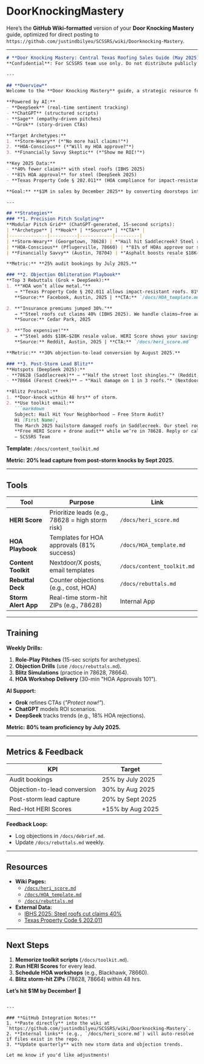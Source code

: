 # DoorKnockingMastery
Here’s the **GitHub Wiki-formatted** version of your **Door Knocking Mastery** guide, optimized for direct posting to `https://github.com/justindbilyeu/SCSSRS/wiki/Doorknocking-Mastery`.  

---  

```markdown
# **Door Knocking Mastery: Central Texas Roofing Sales Guide (May 2025)**  
**Confidential**: For SCSSRS team use only. Do not distribute publicly.  

---

## **Overview**  
Welcome to the **Door Knocking Mastery** guide, a strategic resource for SCSSRS door-to-door roof sales reps in **Central Texas** (Georgetown, Austin, Round Rock, Pflugerville, Cedar Park).  

**Powered by AI:**  
- **DeepSeek** (real-time sentiment tracking)  
- **ChatGPT** (structured scripts)  
- **Sage** (empathy-driven pitches)  
- **Grok** (story-driven CTAs)  

**Target Archetypes:**  
1. **Storm-Weary** (*"No more hail claims!"*)  
2. **HOA-Conscious** (*"Will my HOA approve?"*)  
3. **Financially Savvy Skeptic** (*"Show me ROI!"*)  

**Key 2025 Data:**  
- **40% fewer claims** with steel roofs (IBHS 2025)  
- **81% HOA approval** for steel (DeepSeek 2025)  
- **Texas Property Code § 202.011** (HOA compliance for impact-resistant roofs)  

**Goal:** **$1M in sales by December 2025** by converting doorsteps into deals.  

---

## **Strategies**  
### **1. Precision Pitch Sculpting**  
**Modular Pitch Grid** (ChatGPT-generated, 15-second scripts):  
| **Archetype** | **Hook** | **Source** | **CTA** |  
|--------------|----------|------------|---------|  
| **Storm-Weary** (Georgetown, 78628) | *"Hail hit Saddlecreek? Steel roofs cut claims 40% (IBHS 2025). Free HERI Score?"* | Reddit, Mar 2025 | `/docs/heri_score.md` |  
| **HOA-Conscious** (Pflugerville, 78660) | *"81% of HOAs approve our steel roofs. Free compliance review?"* | Nextdoor, Apr 2025 | `/docs/HOA_template.md` |  
| **Financially Savvy** (Austin, 78704) | *"Asphalt boosts resale $18K–$28K (BiggerPockets 2025). Free savings report?"* | Reddit, Apr 2025 | `/docs/content_toolkit.md` |  

**Metric:** **25% audit bookings by July 2025.**  

### **2. Objection Obliteration Playbook**  
**Top 3 Rebuttals (Grok + DeepSeek):**  
1. **"HOA won’t allow metal."**  
   → *"Texas Property Code § 202.011 allows impact-resistant roofs. 81% approve with our kits."*  
   **Source:** Facebook, Austin, 2025 | **CTA:** `/docs/HOA_template.md`  

2. **"Insurance premiums jumped 30%."**  
   → *"Steel roofs cut claims 40% (IBHS 2025). We handle claims—free audit?"*  
   **Source:** Cedar Park, 2025  

3. **"Too expensive!"**  
   → *"Steel adds $18K–$28K resale value. HERI Score shows your savings."*  
   **Source:** Reddit, Austin, 2025 | **CTA:** `/docs/heri_score.md`  

**Metric:** **30% objection-to-lead conversion by August 2025.**  

### **3. Post-Storm Lead Blitz**  
**Hotspots (DeepSeek 2025):**  
- **78628 (Saddlecreek)** – *"Half the street lost shingles."* (Reddit, Mar 2025)  
- **78664 (Forest Creek)** – *"Hail damage on 1 in 3 roofs."* (Nextdoor, Apr 2025)  

**Blitz Protocol:**  
1. **Door-knock within 48 hrs** of storm.  
2. **Use toolkit email:**  
   ```markdown  
   Subject: Hail Hit Your Neighborhood – Free Storm Audit?  
   Hi [First Name],  
   The March 2025 hailstorm damaged roofs in Saddlecreek. Our steel roofs reduce claims 40% (IBHS 2025).  
   **Free HERI Score + drone audit** while we’re in 78628. Reply or call [number].  
   — SCSSRS Team  
   ```  
   **Template:** `/docs/content_toolkit.md`  

**Metric:** **20% lead capture from post-storm knocks by Sept 2025.**  

---

## **Tools**  
| **Tool** | **Purpose** | **Link** |  
|----------|------------|----------|  
| **HERI Score** | Prioritize leads (e.g., 78628 = high storm risk) | `/docs/heri_score.md` |  
| **HOA Playbook** | Templates for HOA approvals (81% success) | `/docs/HOA_template.md` |  
| **Content Toolkit** | Nextdoor/X posts, email templates | `/docs/content_toolkit.md` |  
| **Rebuttal Deck** | Counter objections (e.g., cost, HOA) | `/docs/rebuttals.md` |  
| **Storm Alert App** | Real-time storm-hit ZIPs (e.g., 78628) | Internal App |  

---

## **Training**  
**Weekly Drills:**  
1. **Role-Play Pitches** (15-sec scripts for archetypes).  
2. **Objection Drills** (use `/docs/rebuttals.md`).  
3. **Blitz Simulations** (practice in 78628, 78664).  
4. **HOA Workshop Delivery** (30-min "HOA Approvals 101").  

**AI Support:**  
- **Grok** refines CTAs (*"Protect now!"*).  
- **ChatGPT** models ROI scenarios.  
- **DeepSeek** tracks trends (e.g., 18% HOA rejections).  

**Metric:** **80% team proficiency by July 2025.**  

---

## **Metrics & Feedback**  
| **KPI** | **Target** |  
|---------|------------|  
| Audit bookings | 25% by July 2025 |  
| Objection-to-lead conversion | 30% by Aug 2025 |  
| Post-storm lead capture | 20% by Sept 2025 |  
| Red-Hot HERI Scores | +15% by Aug 2025 |  

**Feedback Loop:**  
- Log objections in `/docs/debrief.md`.  
- Update `/docs/rebuttals.md` weekly.  

---

## **Resources**  
- **Wiki Pages:**  
  - [`/docs/heri_score.md`](docs/heri_score.md)  
  - [`/docs/HOA_template.md`](docs/HOA_template.md)  
  - [`/docs/rebuttals.md`](docs/rebuttals.md)  
- **External Data:**  
  - [IBHS 2025: Steel roofs cut claims 40%](https://ibhs.org)  
  - [Texas Property Code § 202.011](https://statutes.capitol.texas.gov)  

---

## **Next Steps**  
1. **Memorize toolkit scripts** (`/docs/toolkit.md`).  
2. **Run HERI Scores** for every lead.  
3. **Schedule HOA workshops** (e.g., Blackhawk, 78660).  
4. **Blitz storm-hit ZIPs** (78628, 78664) within 48 hrs.  

**Let’s hit $1M by December!** 🚀  
```

---

### **GitHub Integration Notes:**  
1. **Paste directly** into the wiki at `https://github.com/justindbilyeu/SCSSRS/wiki/Doorknocking-Mastery`.  
2. **Internal links** (e.g., `/docs/heri_score.md`) will auto-resolve if files exist in the repo.  
3. **Update quarterly** with new storm data and objection trends.  

Let me know if you'd like adjustments!
